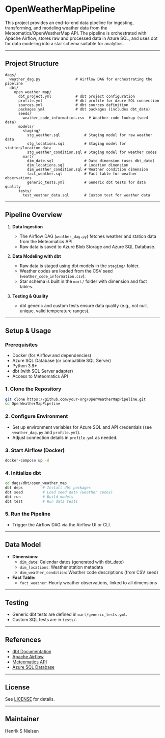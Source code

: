 # OpenWeatherMapPipeline

This project provides an end-to-end data pipeline for ingesting, transforming, and modeling weather data from the Meteomatics/OpenWeatherMap API. The pipeline is orchestrated with Apache Airflow, stores raw and processed data in Azure SQL, and uses dbt for data modeling into a star schema suitable for analytics.

---

## Project Structure

```
dags/
  weather_dag.py                # Airflow DAG for orchestrating the pipeline
  dbt/
    open_weather_map/
      dbt_project.yml           # dbt project configuration
      profile.yml               # dbt profile for Azure SQL connection
      sources.yml               # dbt sources definition
      packages.yml              # dbt packages (includes dbt_date)
      seeds/
        weather_code_information.csv  # Weather code lookup (seed data)
      models/
        staging/
          stg_weather.sql           # Staging model for raw weather data
          stg_locations.sql         # Staging model for station/location data
          stg_weather_condition.sql # Staging model for weather codes
        mart/
          dim_date.sql              # Date dimension (uses dbt_date)
          dim_locations.sql         # Location dimension
          dim_weather_condition.sql # Weather condition dimension
          fact_weather.sql          # Fact table for weather observations
          generic_tests.yml         # Generic dbt tests for data quality
      tests/
        test_weather_data.sql       # Custom test for weather data
```

---

## Pipeline Overview

1. **Data Ingestion**  
   - The Airflow DAG (`weather_dag.py`) fetches weather and station data from the Meteomatics API.
   - Raw data is saved to Azure Blob Storage and Azure SQL Database.

2. **Data Modeling with dbt**  
   - Raw data is staged using dbt models in the `staging/` folder.
   - Weather codes are loaded from the CSV seed (`weather_code_information.csv`).
   - Star schema is built in the `mart/` folder with dimension and fact tables.

3. **Testing & Quality**  
   - dbt generic and custom tests ensure data quality (e.g., not null, unique, valid temperature ranges).

---

## Setup & Usage

### Prerequisites

- Docker (for Airflow and dependencies)
- Azure SQL Database (or compatible SQL Server)
- Python 3.8+
- dbt (with SQL Server adapter)
- Access to Meteomatics API

### 1. Clone the Repository

```sh
git clone https://github.com/your-org/OpenWeatherMapPipeline.git
cd OpenWeatherMapPipeline
```

### 2. Configure Environment

- Set up environment variables for Azure SQL and API credentials (see `weather_dag.py` and `profile.yml`).
- Adjust connection details in `profile.yml` as needed.

### 3. Start Airflow (Docker)

```sh
docker-compose up -d
```

### 4. Initialize dbt

```sh
cd dags/dbt/open_weather_map
dbt deps         # Install dbt packages
dbt seed         # Load seed data (weather codes)
dbt run          # Build models
dbt test         # Run data tests
```

### 5. Run the Pipeline

- Trigger the Airflow DAG via the Airflow UI or CLI.

---

## Data Model

- **Dimensions:**
  - `dim_date`: Calendar dates (generated with dbt_date)
  - `dim_locations`: Weather station metadata
  - `dim_weather_condition`: Weather code descriptions (from CSV seed)
- **Fact Table:**
  - `fact_weather`: Hourly weather observations, linked to all dimensions

---

## Testing

- Generic dbt tests are defined in `mart/generic_tests.yml`.
- Custom SQL tests are in `tests/`.

---

## References

- [dbt Documentation](https://docs.getdbt.com/)
- [Apache Airflow](https://airflow.apache.org/)
- [Meteomatics API](https://www.meteomatics.com/en/api/)
- [Azure SQL Database](https://azure.microsoft.com/en-us/products/azure-sql/database/)

---

## License

See [LICENSE](LICENSE) for details.

---

## Maintainer

Henrik S Nielsen
